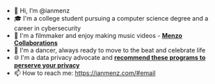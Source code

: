 - 👋 Hi, I’m @ianmenz
- 🎓 I'm a college student pursuing a computer science degree and a career in cybersecurity
- 🎥 I'm a filmmaker and enjoy making music videos - __[Menzo Collaborations](https://menzocollaborations.com/)__
- 🕺 I'm a dancer, always ready to move to the beat and celebrate life
- 🌐 I'm a data privacy advocate and __[recommend these programs to perserve your privacy](https://ianmenz.com/#programs)__
- 📫 How to reach me: https://ianmenz.com/#email

<!---
ianmenz/ianmenz is a ✨ special ✨ repository because its `README.md` (this file) appears on your GitHub profile.
You can click the Preview link to take a look at your changes.
--->

